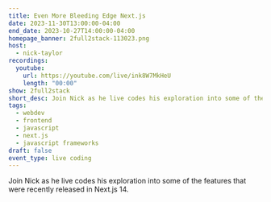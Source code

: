 ```yaml
---
title: Even More Bleeding Edge Next.js
date: 2023-11-30T13:00:00-04:00
end_date: 2023-10-27T14:00:00-04:00
homepage_banner: 2full2stack-113023.png
host:
  - nick-taylor
recordings:
  youtube:
    url: https://youtube.com/live/ink8W7MkHeU
    length: "00:00"
show: 2full2stack
short_desc: Join Nick as he live codes his exploration into some of the features that were recently released in Next.js 14.
tags:
  - webdev
  - frontend
  - javascript
  - next.js
  - javascript frameworks
draft: false
event_type: live coding
---
```


Join Nick as he live codes his exploration into some of the features that were recently released in Next.js 14.